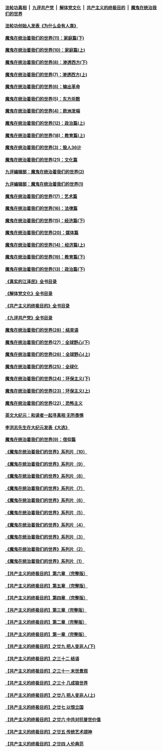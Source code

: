 ####  [法轮功真相](../../../../basic/blob/master/README.md?t=03181611) &nbsp;|&nbsp; [九评共产党](../../../../9ping.md/blob/master/README.md?t=03181611) &nbsp;|&nbsp; [解体党文化](../../../../jtdwh.md/blob/master/README.md?t=03181611)  &nbsp;|&nbsp; [共产主义的终极目的](../../../../gczydzjmd.md/blob/master/README.md?t=03181611) &nbsp;|&nbsp; [魔鬼在统治我们的世界](../../../../mgztzwmdsj.md/blob/master/README.md?t=03181611) 

#### [法轮功创始人发表《为什么会有人类》](../pages/nsc422/n13912117.md?t=03181611) 

#### [魔鬼在统治着我们的世界(11)：家庭篇(下)](../pages/nsc422/n10440961.md?t=03181611) 

#### [魔鬼在统治着我们的世界(10)：家庭篇(上)](../pages/nsc422/n10435448.md?t=03181611) 

#### [魔鬼在统治着我们的世界(8)：渗透西方(下)](../pages/nsc422/n10429603.md?t=03181611) 

#### [魔鬼在统治着我们的世界(7)：渗透西方(上)](../pages/nsc422/n10426013.md?t=03181611) 

#### [魔鬼在统治着我们的世界(6)：输出革命](../pages/nsc422/n10421536.md?t=03181611) 

#### [魔鬼在统治着我们的世界(5)：东方杀戮](../pages/nsc422/n10417707.md?t=03181611) 

#### [魔鬼在统治着我们的世界(4)：欧洲发端](../pages/nsc422/n10414890.md?t=03181611) 

#### [魔鬼在统治着我们的世界(12)：政治篇(上)](../pages/nsc422/n10444576.md?t=03181611) 

#### [魔鬼在统治着我们的世界(18)：教育篇(上)](../pages/nsc422/n10526970.md?t=03181611) 

#### [魔鬼在统治着我们的世界(3)：毁人36计](../pages/nsc422/n10411583.md?t=03181611) 

#### [魔鬼在统治着我们的世界(21)：文化篇](../pages/nsc422/n10597706.md?t=03181611) 

#### [九评编辑部：魔鬼在统治着我们的世界(2)](../pages/nsc422/n10410036.md?t=03181611) 

#### [九评编辑部：魔鬼在统治着我们的世界(1)](../pages/nsc422/n10406825.md?t=03181611) 

#### [魔鬼在统治着我们的世界(17)：艺术篇](../pages/nsc422/n10499093.md?t=03181611) 

#### [魔鬼在统治着我们的世界(16)：法律篇](../pages/nsc422/n10485969.md?t=03181611) 

#### [魔鬼在统治着我们的世界(15)：经济篇(下)](../pages/nsc422/n10469975.md?t=03181611) 

#### [魔鬼在统治着我们的世界(20)：媒体篇](../pages/nsc422/n10586579.md?t=03181611) 

#### [魔鬼在统治着我们的世界(14)：经济篇(上)](../pages/nsc422/n10457370.md?t=03181611) 

#### [魔鬼在统治着我们的世界(19)：教育篇(下)](../pages/nsc422/n10564808.md?t=03181611) 

#### [魔鬼在统治着我们的世界(13)：政治篇(下)](../pages/nsc422/n10448270.md?t=03181611) 

#### [《真实的江泽民》全书目录](../pages/nsc422/n13721399.md?t=03181611) 

#### [《解体党文化》全书目录](../pages/nsc422/n13721157.md?t=03181611) 

#### [《共产主义的终极目的》全书目录](../pages/nsc422/n13721048.md?t=03181611) 

#### [《九评共产党》全书目录](../pages/nsc422/n13708085.md?t=03181611) 

#### [魔鬼在统治着我们的世界(28)：结束语](../pages/nsc422/n10936246.md?t=03181611) 

#### [魔鬼在统治着我们的世界(27)：全球野心(下)](../pages/nsc422/n10928319.md?t=03181611) 

#### [魔鬼在统治着我们的世界(26)：全球野心(上)](../pages/nsc422/n10900318.md?t=03181611) 

#### [魔鬼在统治着我们的世界(25)：全球化](../pages/nsc422/n10788205.md?t=03181611) 

#### [魔鬼在统治着我们的世界(24)：环保主义(下)](../pages/nsc422/n10695307.md?t=03181611) 

#### [魔鬼在统治着我们的世界(23)：环保主义(上)](../pages/nsc422/n10688613.md?t=03181611) 

#### [魔鬼在统治着我们的世界(22)：恐怖主义](../pages/nsc422/n10614727.md?t=03181611) 

#### [英文大纪元：和读者一起寻真相 无所畏惧](../pages/nsc422/n12542027.md?t=03181611) 

#### [李洪志先生在大纪元发表《大选》](../pages/nsc422/n12534746.md?t=03181611) 

#### [魔鬼在统治着我们的世界(9)：信仰篇](../pages/nsc422/n10432159.md?t=03181611) 

#### [《魔鬼在统治着我们的世界》系列片（10）](../pages/nsc422/n12292670.md?t=03181611) 

#### [《魔鬼在统治着我们的世界》系列片（9）](../pages/nsc422/n12290859.md?t=03181611) 

#### [《魔鬼在统治着我们的世界》系列片（8）](../pages/nsc422/n12287445.md?t=03181611) 

#### [《魔鬼在统治着我们的世界》系列片（7）](../pages/nsc422/n12283425.md?t=03181611) 

#### [《魔鬼在统治着我们的世界》系列片（6）](../pages/nsc422/n12282314.md?t=03181611) 

#### [《魔鬼在统治着我们的世界》系列片（5）](../pages/nsc422/n12281419.md?t=03181611) 

#### [《魔鬼在统治着我们的世界》系列片（4）](../pages/nsc422/n12274024.md?t=03181611) 

#### [《魔鬼在统治着我们的世界》系列片（3）](../pages/nsc422/n12271322.md?t=03181611) 

#### [《魔鬼在统治着我们的世界》系列片（2）](../pages/nsc422/n12269049.md?t=03181611) 

#### [《魔鬼在统治着我们的世界》系列片（1）](../pages/nsc422/n12267575.md?t=03181611) 

#### [【共产主义的终极目的】第六章 （完整版）](../pages/nsc422/n11428913.md?t=03181611) 

#### [【共产主义的终极目的】第五章 （完整版）](../pages/nsc422/n11428912.md?t=03181611) 

#### [【共产主义的终极目的】第四章 （完整版）](../pages/nsc422/n11428907.md?t=03181611) 

#### [【共产主义的终极目的】第三章（完整版）](../pages/nsc422/n11428848.md?t=03181611) 

#### [【共产主义的终极目的】第二章（完整版）](../pages/nsc422/n11428831.md?t=03181611) 

#### [【共产主义的终极目的】第一章（完整版）](../pages/nsc422/n11417651.md?t=03181611) 

#### [【共产主义的终极目的】之廿九 把人变非人(下)](../pages/nsc422/n11344140.md?t=03181611) 

#### [【共产主义的终极目的】之三十二 结语](../pages/nsc422/n11360535.md?t=03181611) 

#### [【共产主义的终极目的】之三十一 末世景观](../pages/nsc422/n11351129.md?t=03181611) 

#### [【共产主义的终极目的】之三十 几成狼世界](../pages/nsc422/n11348280.md?t=03181611) 

#### [【共产主义的终极目的】之廿八 把人变非人(上)](../pages/nsc422/n11340492.md?t=03181611) 

#### [【共产主义的终极目的】之廿七 以恨立国](../pages/nsc422/n11336944.md?t=03181611) 

#### [【共产主义的终极目的】之廿六 中共对抗普世价值](../pages/nsc422/n11324785.md?t=03181611) 

#### [【共产主义的终极目的】之廿五 传统艺术颂神](../pages/nsc422/n11296396.md?t=03181611) 

#### [【共产主义的终极目的】之廿四 人伦典范](../pages/nsc422/n11296397.md?t=03181611) 

